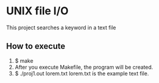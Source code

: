 # UNIX file I/O
This project searches a keyword in a text file
 
 ## How to execute
 1. $ make
 2. After you execute Makefile, the program will be created.
 3. $ ./proj1.out lorem.txt
    lorem.txt is the example text file. 
